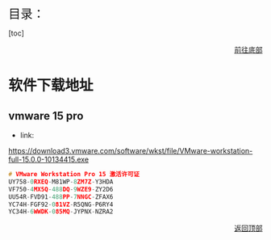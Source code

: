 <span id ="jump"><font size=5>目录：</font></span>

[toc]

<a href="#bottom" target="_self"><p align="right"><u>前往底部</u></p></a>

# 软件下载地址

## vmware 15 pro

- link:

<https://download3.vmware.com/software/wkst/file/VMware-workstation-full-15.0.0-10134415.exe>  

```c
# VMware Workstation Pro 15 激活许可证
UY758-0RXEQ-M81WP-8ZM7Z-Y3HDA
VF750-4MX5Q-488DQ-9WZE9-ZY2D6  
UU54R-FVD91-488PP-7NNGC-ZFAX6  
YC74H-FGF92-081VZ-R5QNG-P6RY4  
YC34H-6WWDK-085MQ-JYPNX-NZRA2
```

<a href="#jump" target="_self"><p align="right"><u>返回顶部</u></p></a>

<span id="bottom"></span>
